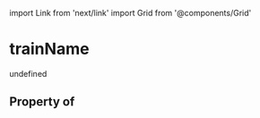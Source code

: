 import Link from 'next/link'
import Grid from '@components/Grid'

# trainName

undefined

## Property of



